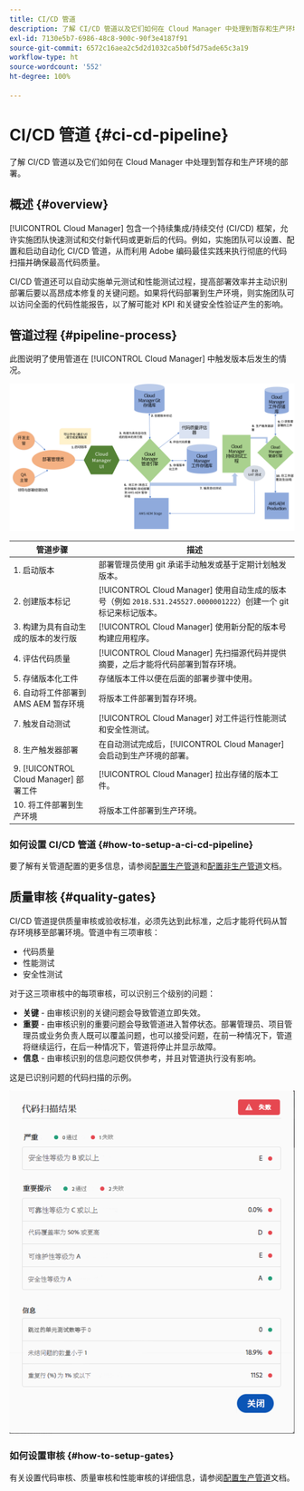```yaml
---
title: CI/CD 管道
description: 了解 CI/CD 管道以及它们如何在 Cloud Manager 中处理到暂存和生产环境的部署。
exl-id: 7130e5b7-6986-48c8-900c-90f3e4187f91
source-git-commit: 6572c16aea2c5d2d1032ca5b0f5d75ade65c3a19
workflow-type: ht
source-wordcount: '552'
ht-degree: 100%

---
```



# CI/CD 管道 {#ci-cd-pipeline}

了解 CI/CD 管道以及它们如何在 Cloud Manager 中处理到暂存和生产环境的部署。

## 概述 {#overview}

[!UICONTROL Cloud Manager] 包含一个持续集成/持续交付 (CI/CD) 框架，允许实施团队快速测试和交付新代码或更新后的代码。例如，实施团队可以设置、配置和启动自动化 CI/CD 管道，从而利用 Adobe 编码最佳实践来执行彻底的代码扫描并确保最高代码质量。

CI/CD 管道还可以自动实施单元测试和性能测试过程，提高部署效率并主动识别部署后要以高昂成本修复的关键问题。如果将代码部署到生产环境，则实施团队可以访问全面的代码性能报告，以了解可能对 KPI 和关键安全性验证产生的影响。

## 管道过程 {#pipeline-process}

此图说明了使用管道在 [!UICONTROL Cloud Manager] 中触发版本后发生的情况。

![管道过程](/help/assets/screen_shot_2018-05-30at82457pm.png)

| 管道步骤 | 描述 |
|---|---|
| 1. 启动版本 | 部署管理员使用 git 承诺手动触发或基于定期计划触发版本。 |
| 2. 创建版本标记 | [!UICONTROL Cloud Manager] 使用自动生成的版本号（例如 `2018.531.245527.0000001222`）创建一个 git 标记来标记版本。 |
| 3. 构建为具有自动生成的版本的发行版 | [!UICONTROL Cloud Manager] 使用新分配的版本号构建应用程序。 |
| 4. 评估代码质量 | [!UICONTROL Cloud Manager] 先扫描源代码并提供摘要，之后才能将代码部署到暂存环境。 |
| 5. 存储版本化工件 | 存储版本工件以便在后面的部署步骤中使用。 |
| 6. 自动将工件部署到 AMS AEM 暂存环境 | 将版本工件部署到暂存环境。 |
| 7. 触发自动测试 | [!UICONTROL Cloud Manager] 对工件运行性能测试和安全性测试。 |
| 8. 生产触发器部署 | 在自动测试完成后，[!UICONTROL Cloud Manager] 会启动到生产环境的部署。 |
| 9. [!UICONTROL Cloud Manager] 部署工件 | [!UICONTROL Cloud Manager] 拉出存储的版本工件。 |
| 10. 将工件部署到生产环境 | 将版本工件部署到生产环境。 |

### 如何设置 CI/CD 管道 {#how-to-setup-a-ci-cd-pipeline}

要了解有关管道配置的更多信息，请参阅[配置生产管道](/help/using/production-pipelines.md)和[配置非生产管道](/help/using/non-production-pipelines.md)文档。

## 质量审核 {#quality-gates}

CI/CD 管道提供质量审核或验收标准，必须先达到此标准，之后才能将代码从暂存环境移至部署环境。管道中有三项审核：

* 代码质量
* 性能测试
* 安全性测试

对于这三项审核中的每项审核，可以识别三个级别的问题：

* **关键** - 由审核识别的关键问题会导致管道立即失效。
* **重要** - 由审核识别的重要问题会导致管道进入暂停状态。部署管理员、项目管理员或业务负责人既可以覆盖问题，也可以接受问题，在前一种情况下，管道将继续运行，在后一种情况下，管道将停止并显示故障。
* **信息** - 由审核识别的信息问题仅供参考，并且对管道执行没有影响。

这是已识别问题的代码扫描的示例。

![代码扫描示例](/help/assets/quality-gate-failed.png)

### 如何设置审核 {#how-to-setup-gates}

有关设置代码审核、质量审核和性能审核的详细信息，请参阅[配置生产管道](/help/using/production-pipelines.md)文档。
